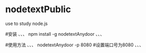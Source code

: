 # nodetextPublic
use to study node.js

#安装
、、、
npm install -g nodetextAnydoor
、、、

#使用方法
、、、
nodetextAnydoor -p 8080 #设置端口号为8080
、、、